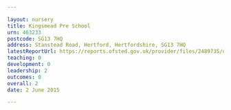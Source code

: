 ```yaml
---

layout: nursery
title: Kingsmead Pre School
urn: 463233
postcode: SG13 7HQ
address: Stanstead Road, Hertford, Hertfordshire, SG13 7HQ
latestReportUrl: https://reports.ofsted.gov.uk/provider/files/2489735/urn/463233.pdf
teaching: 0
development: 0
leadership: 2
outcomes: 0
overall: 2
date: 2 June 2015

---
```

